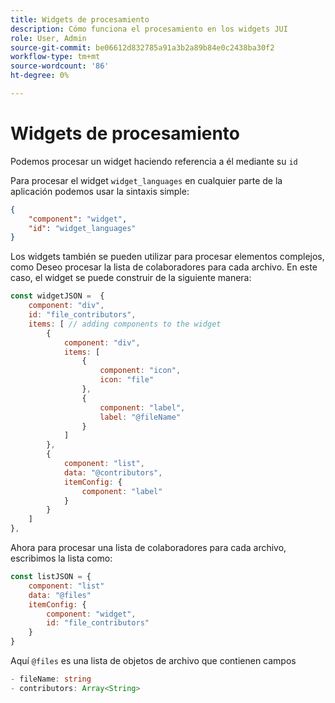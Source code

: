 ```yaml
---
title: Widgets de procesamiento
description: Cómo funciona el procesamiento en los widgets JUI
role: User, Admin
source-git-commit: be06612d832785a91a3b2a89b84e0c2438ba30f2
workflow-type: tm+mt
source-wordcount: '86'
ht-degree: 0%

---
```


# Widgets de procesamiento

Podemos procesar un widget haciendo referencia a él mediante su `id`

Para procesar el widget `widget_languages` en cualquier parte de la aplicación podemos usar la sintaxis simple:

```json
{
    "component": "widget",
    "id": "widget_languages"
}
```

Los widgets también se pueden utilizar para procesar elementos complejos, como Deseo procesar la lista de colaboradores para cada archivo.
En este caso, el widget se puede construir de la siguiente manera:

```js title="fileContributorsWidget.js"
const widgetJSON =  {
    component: "div", 
    id: "file_contributors", 
    items: [ // adding components to the widget
        {
            component: "div",
            items: [
                {
                    component: "icon",
                    icon: "file"
                },
                {
                    component: "label",
                    label: "@fileName"
                }
            ]
        },
        {
            component: "list",
            data: "@contributors",
            itemConfig: {
                component: "label"
            }
        }
    ]
},
```

Ahora para procesar una lista de colaboradores para cada archivo, escribimos la lista como:

```js title="fileContributorsList.js"
const listJSON = {
    component: "list"
    data: "@files"
    itemConfig: {
        component: "widget",
        id: "file_contributors"
    }
}
```

Aquí `@files` es una lista de objetos de archivo que contienen campos

```typescript
- fileName: string
- contributors: Array<String>
```
